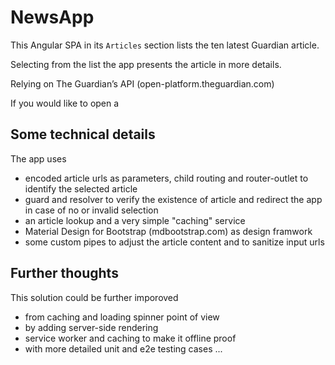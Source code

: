 # NewsApp

This Angular SPA in its `Articles` section lists the ten latest Guardian article.

Selecting from the list the app presents the article in more details.

Relying on The Guardian’s API (open-platform.theguardian.com)

If you would like to open a 

## Some technical details

The app uses 
- encoded article urls as parameters, child routing and router-outlet to identify the selected article
- guard and resolver to verify the existence of article and redirect the app in case of no or invalid selection
- an article lookup and a very simple "caching" service
- Material Design for Bootstrap (mdbootstrap.com) as design framwork
- some custom pipes to adjust the article content and to sanitize input urls 

## Further thoughts

This solution could be further imporoved
- from caching and loading spinner point of view
- by adding server-side rendering
- service worker and caching to make it offline proof
- with more detailed unit and e2e testing cases
...